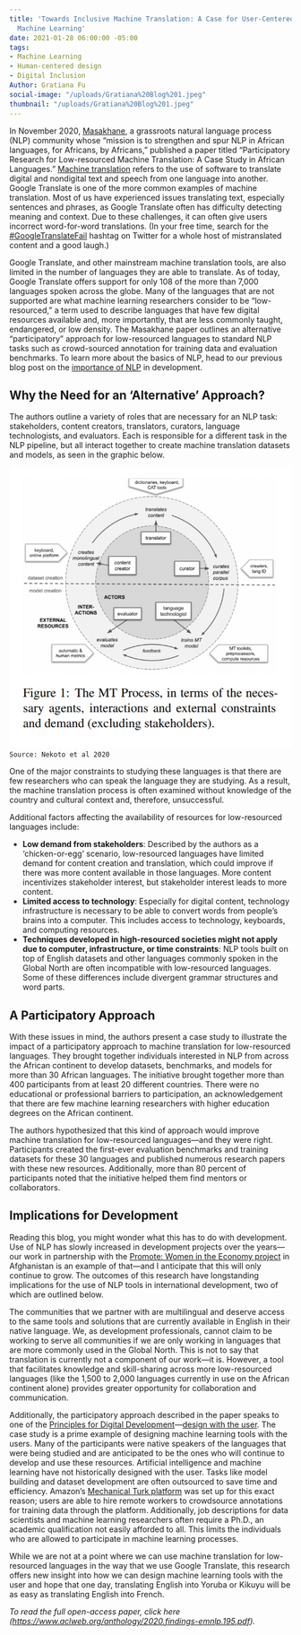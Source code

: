```yaml
---
title: 'Towards Inclusive Machine Translation: A Case for User-Centered Design in
  Machine Learning'
date: 2021-01-28 06:00:00 -05:00
tags:
- Machine Learning
- Human-centered design
- Digital Inclusion
Author: Gratiana Fu
social-image: "/uploads/Gratiana%20Blog%201.jpeg"
thumbnail: "/uploads/Gratiana%20Blog%201.jpeg"
---
```


In November 2020, [Masakhane](https://www.masakhane.io/), a grassroots natural language process (NLP) community whose “mission is to strengthen and spur NLP in African languages, for Africans, by Africans,” published a paper titled “Participatory Research for Low-resourced Machine Translation: A Case Study in African Languages.” [Machine translation](https://en.wikipedia.org/wiki/Machine_translation) refers to the use of software to translate digital and nondigital text and speech from one language into another. Google Translate is one of the more common examples of machine translation. Most of us have experienced issues translating text, especially sentences and phrases, as Google Translate often has difficulty detecting meaning and context. Due to these challenges, it can often give users incorrect word-for-word translations. (In your free time, search for the [#GoogleTranslateFail](https://twitter.com/search?q=%23GoogleTranslateFail%20&src=typed_query) hashtag on Twitter for a whole host of mistranslated content and a good laugh.)

Google Translate, and other mainstream machine translation tools, are also limited in the number of languages they are able to translate. As of today, Google Translate offers support for only 108 of the more than 7,000 languages spoken across the globe. Many of the languages that are not supported are what machine learning researchers consider to be “low-resourced,” a term used to describe languages that have few digital resources available and, more importantly, that are less commonly taught, endangered, or low density. The Masakhane paper outlines an alternative “participatory” approach for low-resourced languages to standard NLP tasks such as crowd-sourced annotation for training data and evaluation benchmarks. To learn more about the basics of NLP, head to our previous blog post on the [importance of NLP](https://dai-global-digital.com/unearthing-lessons-by-revisiting-not-reinventing-the-wheel-with-data-science.html) in development.

<!--more-->

## Why the Need for an ‘Alternative’ Approach?

The authors outline a variety of roles that are necessary for an NLP task: stakeholders, content creators, translators, curators, language technologists, and evaluators. Each is responsible for a different task in the NLP pipeline, but all interact together to create machine translation datasets and models, as seen in the graphic below.

![Gratiana Blog-a4beff.png](/uploads/Gratiana%20Blog-a4beff.png)`Source: Nekoto et al 2020`

One of the major constraints to studying these languages is that there are few researchers who can speak the language they are studying. As a result, the machine translation process is often examined without knowledge of the country and cultural context and, therefore, unsuccessful.

Additional factors affecting the availability of resources for low-resourced languages include:

* **Low demand from stakeholders**: Described by the authors as a ‘chicken-or-egg’ scenario, low-resourced languages have limited demand for content creation and translation, which could improve if there was more content available in those languages. More content incentivizes stakeholder interest, but stakeholder interest leads to more content.
* **Limited access to technology**: Especially for digital content, technology infrastructure is necessary to be able to convert words from people’s brains into a computer. This includes access to technology, keyboards, and computing resources.
* **Techniques developed in high-resourced societies might not apply due to computer, infrastructure, or time constraints**: NLP tools built on top of English datasets and other languages commonly spoken in the Global North are often incompatible with low-resourced languages. Some of these differences include divergent grammar structures and word parts.

## A Participatory Approach

With these issues in mind, the authors present a case study to illustrate the impact of a participatory approach to machine translation for low-resourced languages. They brought together individuals interested in NLP from across the African continent to develop datasets, benchmarks, and models for more than 30 African languages. The initiative brought together more than 400 participants from at least 20 different countries. There were no educational or professional barriers to participation, an acknowledgement that there are few machine learning researchers with higher education degrees on the African continent.

The authors hypothesized that this kind of approach would improve machine translation for low-resourced languages—and they were right. Participants created the first-ever evaluation benchmarks and training datasets for these 30 languages and published numerous research papers with these new resources. Additionally, more than 80 percent of participants noted that the initiative helped them find mentors or collaborators.

## Implications for Development

Reading this blog, you might wonder what this has to do with development. Use of NLP has slowly increased in development projects over the years—our work in partnership with the [Promote: Women in the Economy project](https://dai-global-digital.com/reflections-on-machine-learning-for-gender-inclusion-in-afghanistan.html) in Afghanistan is an example of that—and I anticipate that this will only continue to grow. The outcomes of this research have longstanding implications for the use of NLP tools in international development, two of which are outlined below.

The communities that we partner with are multilingual and deserve access to the same tools and solutions that are currently available in English in their native language. We, as development professionals, cannot claim to be working to serve all communities if we are only working in languages that are more commonly used in the Global North. This is not to say that translation is currently not a component of our work—it is. However, a tool that facilitates knowledge and skill-sharing across more low-resourced languages (like the 1,500 to 2,000 languages currently in use on the African continent alone) provides greater opportunity for collaboration and communication.

Additionally, the participatory approach described in the paper speaks to one of the [Principles for Digital Development](https://digitalprinciples.org/principles/)—[design with the user](https://digitalprinciples.org/principle/design-with-the-user/). The case study is a prime example of designing machine learning tools with the users. Many of the participants were native speakers of the languages that were being studied and are anticipated to be the ones who will continue to develop and use these resources. Artificial intelligence and machine learning have not historically designed with the user. Tasks like model building and dataset development are often outsourced to save time and efficiency. Amazon’s [Mechanical Turk platform](https://www.mturk.com/) was set up for this exact reason; users are able to hire remote workers to crowdsource annotations for training data through the platform. Additionally, job descriptions for data scientists and machine learning researchers often require a Ph.D., an academic qualification not easily afforded to all. This limits the individuals who are allowed to participate in machine learning processes.

While we are not at a point where we can use machine translation for low-resourced languages in the way that we use Google Translate, this research offers new insight into how we can design machine learning tools with the user and hope that one day, translating English into Yoruba or Kikuyu will be as easy as translating English into French.

*To read the full open-access paper, click here (https://www.aclweb.org/anthology/2020.findings-emnlp.195.pdf).*